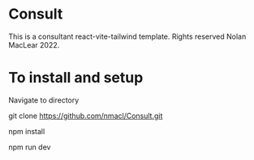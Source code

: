 # Consult
This is a consultant react-vite-tailwind template. Rights reserved Nolan MacLear 2022.

# To install and setup
Navigate to directory

git clone https://github.com/nmacl/Consult.git

npm install

npm run dev

